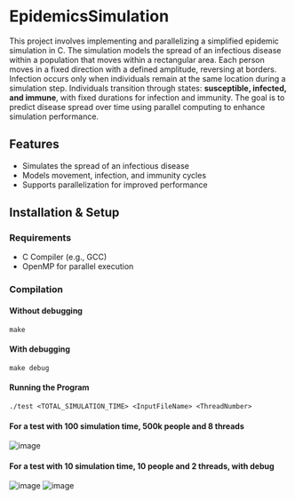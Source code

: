 # EpidemicsSimulation
This project involves implementing and parallelizing a simplified epidemic simulation in C. The simulation models the spread of an infectious disease within a population that moves within a rectangular area. Each person moves in a fixed direction with a defined amplitude, reversing at borders. Infection occurs only when individuals remain at the same location during a simulation step. Individuals transition through states: **susceptible, infected, and immune**, with fixed durations for infection and immunity. The goal is to predict disease spread over time using parallel computing to enhance simulation performance.

## Features
- Simulates the spread of an infectious disease
- Models movement, infection, and immunity cycles
- Supports parallelization for improved performance

## Installation & Setup
### Requirements
- C Compiler (e.g., GCC)
- OpenMP for parallel execution

### Compilation
#### Without debugging
```
make
```

#### With debugging
```
make debug
```
#### Running the Program
```
./test <TOTAL_SIMULATION_TIME> <InputFileName> <ThreadNumber>
```
#### For a test with 100 simulation time, 500k people and 8 threads
![image](https://github.com/user-attachments/assets/c804abf8-3007-4f00-9194-1bacf6d32290)

#### For a test with 10 simulation time, 10 people and 2 threads, with debug
![image](https://github.com/user-attachments/assets/91b91932-59da-4c80-96e1-d492db2b2de8)
![image](https://github.com/user-attachments/assets/6b091080-7818-45b1-9a6c-421d9a999e97)
